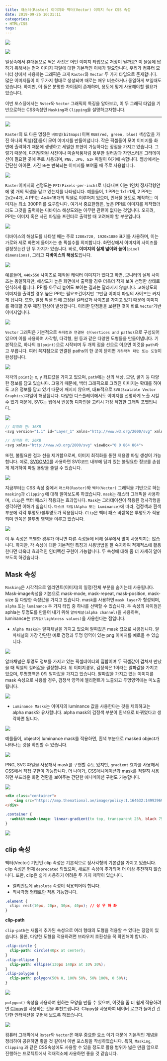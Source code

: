 ```yaml
---
title: 래스터(Raster) 이미지와 백터(Vector) 이미지 for CSS 속성
date: 2019-09-26 10:31:11
categories:
- HTML/CSS
tags:
---
```

![](/image/css-raster-vector/0.png)

![](/image/css-raster-vector/1.png)

일상속에서 휴대폰으로 찍은 사진은 어떤 이미지 타입으로 저장이 될까요? 이 물음에 답하기 위해서는 먼저 이미지 파일에 대한 기본적인 이해가 필요합니다. 우리가 컴퓨터 모니터 상에서 사용하는 그래픽은 크게 `Raster`와 `Vector` 두 가지 타입으로 존재합니다. 많은 이미지들이 이 두가지 형태로 생성되며 때로는 매우 비슷하거나 동일하게 보일때도 있습니다. 하지만, 이 둘은 분명한 차이점이 존재하며, 용도에 맞게 사용해야할 필요가 있습니다.

이번 포스팅에서는 `Rster`와 `Vector` 그래픽의 특징을 알아보고, 이 두 그래픽 타입을 기반으로하는 CSS속성인 `Masking`과 `Clipping`을 설명하고자합니다.
***

![](/image/css-raster-vector/2.png)


`Raster`의 또 다른 명칭은 `비트맵(bitmaps)`이며 `RGB(red, green, blue)` 색상값을 가진 하나의 픽셀(점)들이 모여 이미지를 만들어냅니다. 작은 픽셀들이 모여 이미지를 화면에 출력하기 때문에 생생하고 세밀한 표현이 가능하다는 장점을 가지고 있습니다. 그렇기 때문에, 디지털화된 사진이나 미술작품처럼 풍부한 컬러감과 자연스러운 그라데이션이 필요한 곳에 주로 사용되며, `PNG, JPG, GIF` 파일이 여기에 속합니다. 웹상에서는 간단한 아이콘, 사진 또는 반복되는 이미지를 보여줄 때 주로 사용합니다.

![](/image/css-raster-vector/3.png)

`Raster`이미지의 선명도는 `PPI(Pixels-per-inch)`로 나타내며 이는 1인치 정사각형안에 몇 개의 픽셀을 담고 있는지를 나타냅니다. 예를들어, 1 PPI는 1x1=1개, 2 PPI는 2x2=4개, 4 PPI는 4x4=16개의 픽셀로 이루어져 있으며, 인쇄물 용도로 제작하는 이미지는 최소 300PPI를 요구합니다. 여기서 중요한점은, 높은 PPI로 이미지를 제작했더라도 그것을 출력하는 디바이스 해상도와는 아무런 관련이 없다는 것입니다. 오히려, PPI는 이미지 혹은 사진 파일을 프린터로 출력할 때 고려해야 할 부분입니다.

![](/image/css-raster-vector/4.png)

디바이스의 해상도를 나타낼 때는 주로 `1280x720, 1920x1080` 표기를 사용하며, 이는 가로와 세로 화면에 들어가는 총 픽셀수를 의미합니다. 화면상에서 이미지의 사이즈를 결정짓는건 단 두 가지가 있습니다. 바로, **이미지의 실제 넓이와 높이**`(pixel dimensions)`, 그리고 **디바이스의 해상도**입니다.

![](/image/css-raster-vector/5.png)

예를들어, `440x550` 사이즈로 제작된 캐릭터 이미지가 있다고 하면, 모니터의 실제 사이즈는 동일하지만, 해상도가 높은 화면에서 출력할 경우 더욱더 작게 보여 선명한 상태로 인식하게 됩니다. PPI를 아무리 높여도 보이는 결과는 달라지지 않습니다. 고해상도의 이미지를 출력할 경우 높은 PPI는 필요조건이지만 그만큼 이미지 파일의 사이즈는 커지게 됩니다. 또한, 일정 픽셀 안에 고정된 컬러값과 사이즈를 가지고 있기 때문에 이미지를 확대할 경우 깨짐 현상이 발생합니다. 이러한 단점들을 보완한 것이 바로 `Vector`기반 이미지입니다.

![](/image/css-raster-vector/6.png)

`Vector` 그래픽은 기본적으로 `꼭지점과 연결된 선(vertices and paths)`으로 구성되어 있으며 이를 사용하여 사각형, 다각형, 원 등과 같은 다양한 도형들을 만들어냅니다. 기본적으로, 하나의 `점(point)`으로 시작되며 두 개의 점을 선으로 이으면 이것을 `path`라고 부릅니다. 여러 꼭지점으로 연결된 paths의 한 곳이 닫히면 `기하학적 패턴 또는 도형`이 완성됩니다.

![](/image/css-raster-vector/7.gif)

각각의 `point`는 x, y 좌표값을 가지고 있으며, `path`에는 선의 색상, 모양, 굵기 등 다양한 정보를 담고 있습니다. 그렇기 때문에, 백터 그래픽으로 그려진 이미지는 확대를 하여도 고유 정보를 담고 있기 때문에 깨지지 않으며, 대표적으로 `SVG(Scalable Vector Graphics)`파일이 해당됩니다. 다양한 디스플레이에서도 이미지를 선명하게 노출 시킬 수 있기 때문에, SVG는 웹에서 반응형 디자인을 고려시 가장 적합한 그래픽 포멧입니다.

![](/image/css-raster-vector/8.png)

```js
// 최적화 전: 36KB
<svg version="1.1" id="Layer_1" xmlns="http://www.w3.org/2000/svg" xmlns:xlink="http://www.w3.org/1999/xlink" x="0px" y="0px" viewBox="0 0 864 864" enable-background="new 0 0 864 864" xml:space="preserve">

// 최적화 후: 20KB
<svg xmlns="http://www.w3.org/2000/svg" viewBox="0 0 864 864">

```
또한, 불필요한 점과 선을 제거함으로써, 이미지 최적화를 통한 저용량 파일 생성이 가능합니다. 예로, [SVGOMG](https://jakearchibald.github.io/svgomg/)를 사용하면 SVG코드 내부에 담겨 있는 불필요한 정보를 손쉽게 제거하여 파일 용량을 줄일 수 있습니다.

![](/image/css-raster-vector/9.jpg)

지금부터는 CSS 속성 중에서 `래스터(Raster)`와 `벡터(Vector)` 그래픽을 기반으로 하는 `masking`과 `clipping` 에 대해 알아보도록 하겠습니다. `mask`는 래스터 그래픽을 사용하며, `clip`은 백터 패스가 적용되는 효과입니다. `Mask`는 그라데이션이 적용된 정사각형을 생각하면 이해가 쉽습니다. `마스크 타입(Alpha 또는 Luminance)`에 따라, 검정색과 흰색 부분에 각각 투명도/불투명도가 적용됩니다. `Clip`은 벡터 패스 바깥쪽은 투명도가 적용되며 안쪽은 불투명 영역을 이루고 있습니다.

![](/image/css-raster-vector/10.png)

이 두 속성은 특별한 경우가 아니면 다른 속성들에 비해 실무에서 많이 사용되지는 않습니다. 하지만, 각 속성에 대한 기본적인 특징과 사용방법을 잘 숙지하여 적재적소에 활용한다면 더욱더 효과적인 인터렉션 구현이 가능합니다. 두 속성에 대해 좀 더 자세히 알아보도록 하겠습니다.

## Mask 속성

`Masking`은 시각적으로 엘리먼트(이미지)의 일정/전체 부분을 숨기는데 사용됩니다. Mask-image속성을 기본으로 mask-mode, mask-repeat, mask-position, mask-size 등 다양한 속성값을 가지고 있습니다. mask를 사용하면 `mask layer`가 형성되며, `alpha` 또는 `luminance` 두 가지 타입 중 하나를 선택할 수 있습니다. 두 속성의 차이점은 aphla는 투명도를 만들어 내기 위해 `알파채널(alpha channel)`을 사용하며, luminance는 `밝기값(lightness values)`을 사용한다는 점입니다.

- `Alpha Masks`는 알파채널을 가지고 있으며 알파값은 mask 값으로 사용됩니다. 알파채널의 가장 간단한 예로 검정과 투명 영역이 있는 png 이미지를 예로들 수 있습니다.

![](/image/css-raster-vector/11.png)

알파채널은 투명도 정보를 가지고 있는 픽셀데이터의 집합이며 두 픽셀값이 겹쳐져 만났을 때 픽셀의 컬러값을 결정합니다. 위 이미지경우, 검정색은 1이라는 알파값을 가지고 있으며, 투명영역은 0의 알파값을 가지고 있습니다. 알파값을 가지고 있는 이미지를 mask 속성으로 사용할 경우, 검정색 영역에 엘리먼트가 노출되고 투명영역에는 미노출 됩니다.

![](/image/css-raster-vector/12.jpg)

- `Luminance Masks`는 이미지의 luminance 값을 사용한다는 것을 제외하고는 alpha mask와 유사합니다. alpha mask의 검정색 부분이 흰색으로 바뀌었다고 생각하면 됩니다.

![](/image/css-raster-vector/13.png)

예를들어, object에 luminance mask를 적용하면, 흰색 부분으로 masked object가 나타나는 것을 확인할 수 있습니다.

![](/image/css-raster-vector/14.png)

PNG, SVG 파일을 사용해서 mask를 구현할 수도 있지만, `gradient` 효과를 사용해서 CSS에서 직접 구현이 가능합니다. 더 나아가, CSS애니메이션과 mask를 적절히 사용하면 부드러운 화면 전환을 보여주는 간단한  애니메이션 구현도 가능합니다.

![](/image/css-raster-vector/15.png)

```html
<div class="container">
	<img src="https://amp.thenational.ae/image/policy:1.164632:1499296962/image/jpeg.jpg?f=16x9&w=1200&$p$f$w=dfa40e8">
</div>
```

```css
.container {
  -webkit-mask-image: linear-gradient(to top, transparent 25%, black 75%);
}
```

![](/image/css-raster-vector/16.gif)

## clip 속성

백터(Vector) 기반인 clip 속성은 기본적으로 정사각형의 기본값을 가지고 있습니다. clip 속성은 현재 `deprecated` 되었으며, 새로운 속성이 추가되어 더 이상 추천하지 않습니다. 또한, clip은 쉽게 사용하기 어려운 두 가지 제약이 있습니다.

- 엘리먼트에 `absolute` 속성이 적용되어야 합니다.
- 직사각형 형태로만 적용 가능합니다.

```css
.element {
  clip: rect(10px, 20px, 30px, 40px); // 상 우 하 좌
}
```

**clip-path**

`clip-path`는 새롭게 추가된 속성으로 여러 형태의 도형을 적용할 수 있다는 장점이 있습니다. 물론, 다양한 도형을 적용하려면 브라우저 호환성을 꼭 확인해야 합니다.

```css
.clip-circle {
  clip-path: circle(40px at center);
}
.clip-ellipse {
  clip-path: ellipse(130px 140px at 10% 20%);
}
.clip-polygon {
  clip-path: polygon(50% 0, 100% 50%, 50% 100%, 0 50%);
}
```

![](/image/css-raster-vector/17.png)

`polygon()` 속성을 사용하여 원하는 모양을 만들 수 있으며, 이것을 좀 더 쉽게 적용하려면 [Clippy](https://bennettfeely.com/clippy/)를 사용하는 것을 추천드립니다. Clippy을 사용하여 네이버 로고가 들어간 간단한 인터렉션을 구현해 보도록 하겠습니다.

![](/image/css-raster-vector/18.gif)

컴퓨터 그래픽에서 `Rster`와 `Vector`은 매우 중요한 요소 이기 때문에 기본적인 개념을 정리하여 공유하면 좋을 것 같아서 이번 포스팅을 작성하였습니다. 특히, `Masking`, `Clipping` 과 같은 CSS속성에도 사용할 수 있을 정도로 활용 범위가 넓은 만큼 앞으로 진행하는 프로젝트에서 적재적소에 사용하면 좋을 것 같습니다.